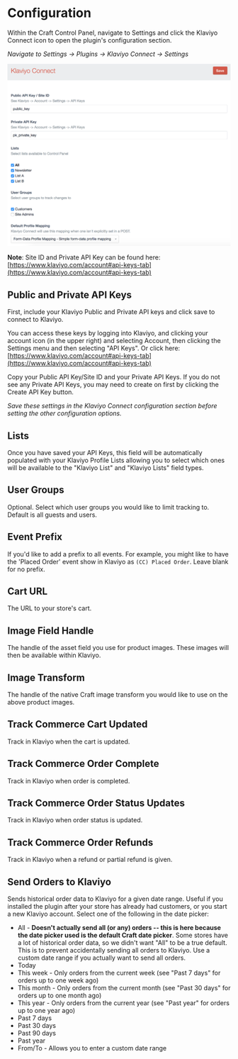 # Configuration

Within the Craft Control Panel, navigate to Settings and click the Klaviyo Connect icon to open the plugin's configuration section.

*Navigate to Settings → Plugins → Klaviyo Connect → Settings*

![Configuration](./images/configuration.png)

**Note**: Site ID and Private API Key can be found here: [https://www.klaviyo.com/account#api-keys-tab](https://www.klaviyo.com/account#api-keys-tab)

## Public and Private API Keys

First, include your Klaviyo Public and Private API keys and click save to connect to Klaviyo.

You can access these keys by logging into Klaviyo, and clicking your account icon (in the upper right) and selecting Account, then clicking the Settings menu and then selecting "API Keys". Or click here: [https://www.klaviyo.com/account#api-keys-tab](https://www.klaviyo.com/account#api-keys-tab)

Copy your Public API Key/Site ID and your Private API Keys. If you do not see any Private API Keys, you may need to create on first by clicking the Create API Key button.

*Save these settings in the Klaviyo Connect configuration section before setting the other configuration options.*

## Lists

Once you have saved your API Keys, this field will be automatically populated with your Klaviyo Profile Lists allowing you to select which ones will be available to the "Klaviyo List" and "Klaviyo Lists" field types.

## User Groups

Optional. Select which user groups you would like to limit tracking to. Default is all guests and users.

## Event Prefix

If you'd like to add a prefix to all events. For example, you might like to have the 'Placed Order' event show in Klaviyo as `(CC) Placed Order`. Leave blank for no prefix.

## Cart URL

The URL to your store's cart.

## Image Field Handle

The handle of the asset field you use for product images. These images will then be available within Klaviyo.

## Image Transform

The handle of the native Craft image transform you would like to use on the above product images.

## Track Commerce Cart Updated

Track in Klaviyo when the cart is updated.

## Track Commerce Order Complete

Track in Klaviyo when order is completed.

## Track Commerce Order Status Updates

Track in Klaviyo when order status is updated.

## Track Commerce Order Refunds

Track in Klaviyo when a refund or partial refund is given.

## Send Orders to Klaviyo

Sends historical order data to Klaviyo for a given date range. Useful if you installed the plugin after your store has already had customers, or you start a new Klaviyo account. Select one of the following in the date picker:

* All - **Doesn't actually send all (or any) orders -- this is here because the date picker used is the default Craft date picker**. Some stores have a lot of historical order data, so we didn't want "All" to be a true default. This is to prevent accidentally sending all orders to Klaviyo. Use a custom date range if you actually want to send all orders.
* Today
* This week - Only orders from the current week (see "Past 7 days" for orders up to one week ago)
* This month - Only orders from the current month (see "Past 30 days" for orders up to one month ago)
* This year - Only orders from the current year (see "Past year" for orders up to one year ago)
* Past 7 days
* Past 30 days
* Past 90 days
* Past year
* From/To - Allows you to enter a custom date range
